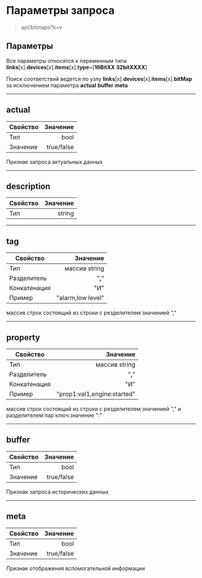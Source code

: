 # Параметры запроса

> api/bitmaps?k=v

## Параметры

Все параметры относятся к переменным типа  **links**[x].**devices**[x].**items**[x].**type**=[**16BitXX** **32bitXXXX**]

Поиск соответствий ведется по узлу **links**[x].**devices**[x].**items**[x].**bitMap** за исключением параметра **actual** **buffer** **meta**

----

## **actual**

|Свойство|Значение|
|----|---:|
|Тип|bool|
|Значение|true/false|

Признак запроса актуальных данных

----

## **description**

|Свойство|Значение|
|----|---:|
|Тип|string|

----

## **tag**

|Свойство|Значение|
|----|---:|
|Тип|массив string|
|Разделитель|"**,**"|
|Конкатенация|"И"|
|Пример|"alarm,low level"|

массив строк состоящий из строки с резделителем значенией ","

----

## **property**

|Свойство|Значение|
|----|---:|
|Тип|массив string|
|Разделитель|"**,**"|
|Конкатенация|"И"|
|Пример|"prop1:val1,engine:started"|

массив строк состоящий из строки с резделителем значенией "," и разделителем пар ключ:значение ":"

----

## **buffer**

|Свойство|Значение|
|----|---:|
|Тип|bool|
|Значение|true/false|

Признак запроса исторических данных

----

## **meta**

|Свойство|Значение|
|----|---:|
|Тип|bool|
|Значение|true/false|

Признак отображения вспомогательной информации

